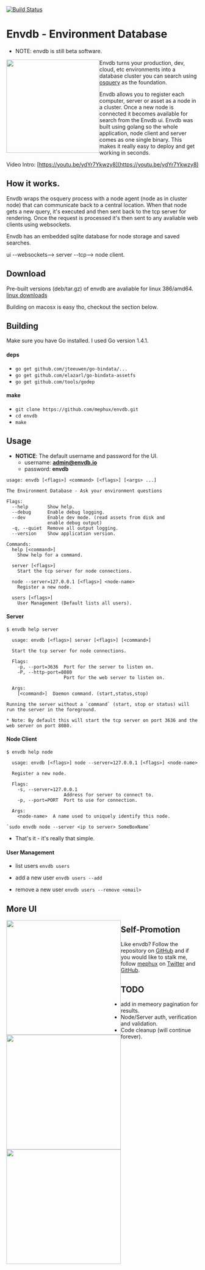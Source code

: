 [![Build Status](http://komanda.io:8080/api/badge/github.com/mephux/envdb/status.svg?branch=master)](http://komanda.io:8080/github.com/mephux/envdb)

# Envdb - Environment Database

* NOTE: envdb is still beta software.

<img style="float:left;" height="244px" src="https://raw.githubusercontent.com/mephux/envdb/master/data/envdb.gif">

Envdb turns your production, dev, cloud, etc environments into a database 
cluster you can search using [osquery](https://github.com/facebook/osquery) as the foundation.

Envdb allows you to register each computer, server or asset as a node in a cluster. Once a new
node is connected it becomes available for search from the Envdb ui. 
Envdb was built using golang so the whole application, node client and server comes as one single binary.
This makes it really easy to deploy and get working in seconds.

Video Intro: [https://youtu.be/ydYr7Ykwzy8](https://youtu.be/ydYr7Ykwzy8)

## How it works.

Envdb wraps the osquery process with a node agent (node as in cluster node) that can communicate back to a central location.
When that node gets a new query, it's executed and then sent back to the tcp server for rendering. Once the
request is processed it's then sent to any avaliable web clients using websockets.

Envdb has an embedded sqlite database for node storage and saved searches.

ui --websockets--> server --tcp--> node client.

## Download

Pre-built versions (deb/tar.gz) of envdb are avaliable for linux 386/amd64. 
[linux downloads](https://github.com/mephux/envdb/releases)

Building on macosx is easy tho, checkout the section below.

## Building

  Make sure you have Go installed. I used Go version 1.4.1.

#### deps

  * `go get github.com/jteeuwen/go-bindata/...`
  * `go get github.com/elazarl/go-bindata-assetfs`
  * `go get github.com/tools/godep`

#### make

  * `git clone https://github.com/mephux/envdb.git`
  * `cd envdb`
  * `make`

## Usage

  * **NOTICE**: The default username and password for the UI.
    * username: **admin@envdb.io**
    * password: **envdb**

```
usage: envdb [<flags>] <command> [<flags>] [<args> ...]

The Environment Database - Ask your environment questions

Flags:
  --help       Show help.
  --debug      Enable debug logging.
  --dev        Enable dev mode. (read assets from disk and
               enable debug output)
  -q, --quiet  Remove all output logging.
  --version    Show application version.

Commands:
  help [<command>]
    Show help for a command.

  server [<flags>]
    Start the tcp server for node connections.

  node --server=127.0.0.1 [<flags>] <node-name>
    Register a new node.

  users [<flags>]
    User Management (Default lists all users).
```

#### Server

```
$ envdb help server

  usage: envdb [<flags>] server [<flags>] [<command>]

  Start the tcp server for node connections.

  Flags:
    -p, --port=3636  Port for the server to listen on.
    -P, --http-port=8080  
                     Port for the web server to listen on.

  Args:
    [<command>]  Daemon command. (start,status,stop)
```

    Running the server without a `command` (start, stop or status) will run the server in the foreground.

    * Note: By default this will start the tcp server on port 3636 and the web server on port 8080.

#### Node Client

```
$ envdb help node

  usage: envdb [<flags>] node --server=127.0.0.1 [<flags>] <node-name>

  Register a new node.

  Flags:
    -s, --server=127.0.0.1  
                     Address for server to connect to.
    -p, --port=PORT  Port to use for connection.

  Args:
    <node-name>  A name used to uniquely identify this node.
```

    `sudo envdb node --server <ip to server> SomeBoxName`

  * That's it - it's really that simple.

#### User Management

  * list users
    `envdb users`

  * add a new user
    `envdb users --add`

  * remove a new user
    `envdb users --remove <email>`

## More UI

<img style="float:left;" height="300px" src="https://raw.githubusercontent.com/mephux/envdb/master/data/envdb-1.png">

<img style="float:left;" height="300px" src="https://raw.githubusercontent.com/mephux/envdb/master/data/envdb-2.png">

<img style="float:left;" height="300px" src="https://raw.githubusercontent.com/mephux/envdb/master/data/envdb-3.png">

## Self-Promotion

Like envdb? Follow the repository on
[GitHub](https://github.com/mephux/envdb) and if
you would like to stalk me, follow [mephux](http://dweb.io/) on
[Twitter](http://twitter.com/mephux) and
[GitHub](https://github.com/mephux).

## TODO

  * add in memeory pagination for results.
  * Node/Server auth, verification and validation.
  * Code cleanup (will continue forever).
